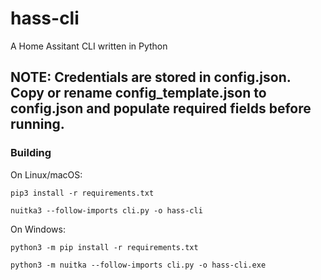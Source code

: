 # hass-cli

A Home Assitant CLI written in Python

## NOTE: Credentials are stored in config.json.  Copy or rename config_template.json to config.json and populate required fields before running.

### Building
On Linux/macOS:

`pip3 install -r requirements.txt`

`nuitka3 --follow-imports cli.py -o hass-cli`

On Windows:

`python3 -m pip install -r requirements.txt`

`python3 -m nuitka --follow-imports cli.py -o hass-cli.exe`